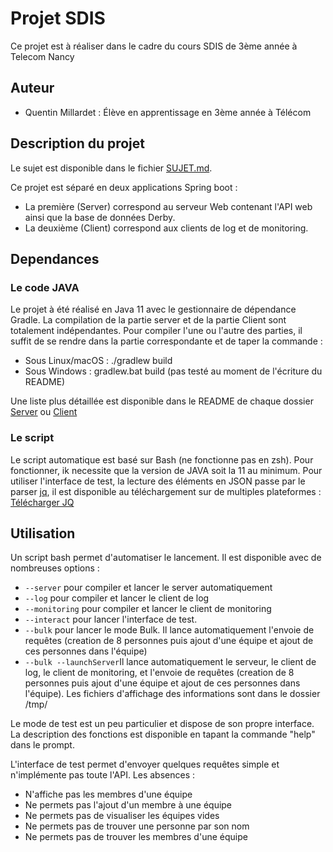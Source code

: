 # Projet SDIS

Ce projet est à réaliser dans le cadre du cours SDIS de 3ème année à Telecom Nancy

## Auteur

- Quentin Millardet : Élève en apprentissage en 3ème année à Télécom


## Description du projet

Le sujet est disponible dans le fichier [SUJET.md](SUJET.md).

Ce projet est séparé en deux applications Spring boot : 
- La première (Server) correspond au serveur Web contenant l'API web ainsi que la base de données Derby.
- La deuxième (Client) correspond aux clients de log et de monitoring.

## Dependances

### Le code JAVA

Le projet à été réalisé en Java 11 avec le gestionnaire de dépendance Gradle. La compilation de la partie server et de la partie Client sont totalement indépendantes. 
Pour compiler l'une ou l'autre des parties, il suffit de se rendre dans la partie correspondante et de taper la commande : 
- Sous Linux/macOS : ./gradlew build 
- Sous Windows : gradlew.bat build (pas testé au moment de l'écriture du README)

Une liste plus détaillée est disponible dans le README de chaque dossier [Server](Server/README.md) ou [Client](Client/README.md)

### Le script

Le script automatique est basé sur Bash (ne fonctionne pas en zsh). Pour fonctionner, ik necessite que la version de JAVA soit la 11 au minimum. 
Pour utiliser l'interface de test, la lecture des éléments en JSON passe par le parser [jq](https://stedolan.github.io/jq/), il est disponible au téléchargement sur de multiples plateformes : [Télécharger JQ](https://stedolan.github.io/jq/download/)

## Utilisation

Un script bash permet d'automatiser le lancement. Il est disponible avec de nombreuses options : 
- ```--server```     pour compiler et lancer le server automatiquement
- ```--log```        pour compiler et lancer le client de log
- ```--monitoring``` pour compiler et lancer le client de monitoring
- ```--interact```       pour lancer l'interface de test. 
- ```--bulk```       pour lancer le mode Bulk. Il lance automatiquement l'envoie de requêtes (creation de 8 personnes puis ajout d'une équipe et ajout de ces personnes dans l'équipe)
- ```--bulk --launchServer```Il lance automatiquement le serveur, le client de log, le client de monitoring, et l'envoie de requêtes (creation de 8 personnes puis ajout d'une équipe et ajout de ces personnes dans l'équipe). Les fichiers d'affichage des informations sont dans le dossier /tmp/

Le mode de test est un peu particulier et dispose de son propre interface. La description des fonctions est disponible en tapant la commande "help" dans le prompt. 

L'interface de test permet d'envoyer quelques requêtes simple et n'implémente pas toute l'API.
Les absences : 
- N'affiche pas les membres d'une équipe
- Ne permets pas l'ajout d'un membre à une équipe
- Ne permets pas de visualiser les équipes vides
- Ne permets pas de trouver une personne par son nom
- Ne permets pas de trouver les membres d'une équipe
